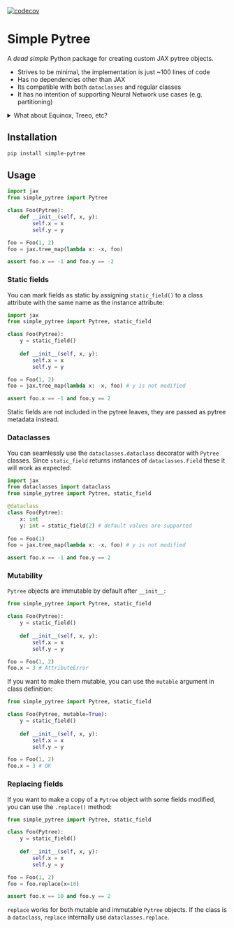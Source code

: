 
<!-- codecov badge -->
[![codecov](https://codecov.io/gh/cgarciae/simple-pytree/branch/main/graph/badge.svg?token=3IKEUAU3C8)](https://codecov.io/gh/cgarciae/simple-pytree)


# Simple Pytree

A _dead simple_ Python package for creating custom JAX pytree objects.

* Strives to be minimal, the implementation is just ~100 lines of code
* Has no dependencies other than JAX
* Its compatible with both `dataclasses` and regular classes
* It has no intention of supporting Neural Network use cases (e.g. partitioning)

<details><summary>What about Equinox, Treeo, etc?</summary>

Most pytree-based neural network libraries start simple but end up adding
a lot of features that are not needed for simple pytree objects. `flax.struct.PytreeNode`
is the simplest one out there, but it has two downsides:

1. Forces you to use `dataclasses`, which is not a bad thing but not always
what you want.
2. It requires you to install `flax` just to use it.

</details>

## Installation

```bash
pip install simple-pytree
```

## Usage

```python
import jax
from simple_pytree import Pytree

class Foo(Pytree):
    def __init__(self, x, y):
        self.x = x
        self.y = y

foo = Foo(1, 2)
foo = jax.tree_map(lambda x: -x, foo)

assert foo.x == -1 and foo.y == -2
```

### Static fields
You can mark fields as static by assigning `static_field()` to a class attribute with the same name 
as the instance attribute:

```python
import jax
from simple_pytree import Pytree, static_field

class Foo(Pytree):
    y = static_field()
    
    def __init__(self, x, y):
        self.x = x
        self.y = y

foo = Foo(1, 2)
foo = jax.tree_map(lambda x: -x, foo) # y is not modified

assert foo.x == -1 and foo.y == 2
```

Static fields are not included in the pytree leaves, they
are passed as pytree metadata instead.

### Dataclasses
You can seamlessly use the `dataclasses.dataclass` decorator with `Pytree` classes.
Since `static_field` returns instances of `dataclasses.Field` these it will work as expected:

```python
import jax
from dataclasses import dataclass
from simple_pytree import Pytree, static_field

@dataclass
class Foo(Pytree):
    x: int
    y: int = static_field(2) # default values are supported
    
foo = Foo(1)
foo = jax.tree_map(lambda x: -x, foo) # y is not modified

assert foo.x == -1 and foo.y == 2
```

### Mutability
`Pytree` objects are immutable by default after `__init__`:

```python
from simple_pytree import Pytree, static_field

class Foo(Pytree):
    y = static_field()
    
    def __init__(self, x, y):
        self.x = x
        self.y = y

foo = Foo(1, 2)
foo.x = 3 # AttributeError
```
If you want to make them mutable, you can use the `mutable` argument in class definition:

```python
from simple_pytree import Pytree, static_field

class Foo(Pytree, mutable=True):
    y = static_field()
    
    def __init__(self, x, y):
        self.x = x
        self.y = y

foo = Foo(1, 2)
foo.x = 3 # OK
```

### Replacing fields

If you want to make a copy of a `Pytree` object with some fields modified, you can use the `.replace()` method:

```python
from simple_pytree import Pytree, static_field

class Foo(Pytree):
    y = static_field()
    
    def __init__(self, x, y):
        self.x = x
        self.y = y

foo = Foo(1, 2)
foo = foo.replace(x=10)

assert foo.x == 10 and foo.y == 2
```

`replace` works for both mutable and immutable `Pytree` objects. If the class
is a `dataclass`, `replace` internally use `dataclasses.replace`.

